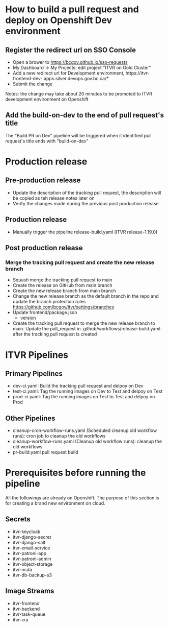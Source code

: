 # How to build a pull request and deploy on Openshift Dev environment

## Register the redirect url on SSO Console

- Open a brower to https://bcgov.github.io/sso-requests
- My Dashboard -> My Projects: edit project "ITVR on Gold Cluster"
- Add a new redirect url for Development environment, https://itvr-frontend-dev-<pr number>.apps.silver.devops.gov.bc.ca/\*
- Submit the change

Notes: the change may take about 20 minutes to be promoted to ITVR development environment on Openshift

## Add the build-on-dev to the end of pull request's title

The "Build PR on Dev" pipeline will be triggered when it identified pull request's title ends with "build-on-dev"

# Production release

## Pre-production release

- Update the description of the tracking pull request, the description will be copied as teh release notes later on
- Verify the changes made during the previous post production release

## Production release

- Manually trigger the pipeline release-build.yaml (ITVR release-1.19.0)

## Post production release

### Merge the tracking pull request and create the new release branch

- Squash merge the tracking pull request to main
- Create the release on GitHub from main branch
- Create the new release branch from main branch
- Change the new release branch as the default branch in the repo and update the branch protection rules https://github.com/bcgov/itvr/settings/branches
- Update frontend/package.json
  - version
- Create the tracking pull request to merge the new release branch to main. Update the pull_request in .github/workflows/release-build.yaml after the tracking pull request is created

# ITVR Pipelines

## Primary Pipelines

- dev-ci.yaml: Build the tracking pull request and delpoy on Dev
- test-ci.yaml: Tag the running images on Dev to Test and delpoy on Test
- prod-ci.yaml: Tag the running images on Test to Test and delpoy on Prod

## Other Pipelines

- cleanup-cron-workflow-runs.yaml (Scheduled cleanup old workflow runs): cron job to cleanup the old workflows
- cleanup-workflow-runs.yaml (Cleanup old workflow runs): cleanup the old workflows
- pr-build.yaml pull request build

# Prerequisites before running the pipeline

All the followings are already on Openshift. The purpose of this section is for creating a brand new environment on cloud.

## Secrets

- itvr-keycloak
- itvr-django-secret
- itvr-django-salt
- itvr-email-service
- itvr-patroni-app
- itvr-patroni-admin
- itvr-object-storage
- itvr-ncda
- itvr-db-backup-s3

## Image Streams

- itvr-frontend
- itvr-backend
- itvr-task-queue
- itvr-cra
